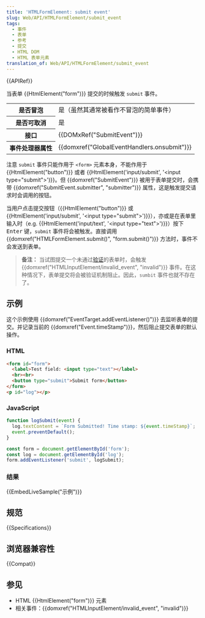 ```yaml
---
title: 'HTMLFormElement: submit event'
slug: Web/API/HTMLFormElement/submit_event
tags:
  - 事件
  - 表单
  - 参考
  - 提交
  - HTML DOM
  - HTML 表单元素
translation_of: Web/API/HTMLFormElement/submit_event
---
```

{{APIRef}}

当表单 {{HtmlElement("form")}} 提交的时候触发 `submit` 事件。

<table class="properties">
  <tbody>
    <tr>
      <th>是否冒泡</th>
      <td>是（虽然其通常被看作不冒泡的简单事件）</td>
    </tr>
    <tr>
      <th>是否可取消</th>
      <td>是</td>
    </tr>
    <tr>
      <th>接口</th>
      <td>{{DOMxRef("SubmitEvent")}}</td>
    </tr>
    <tr>
      <th>事件处理器属性</th>
      <td>{{domxref("GlobalEventHandlers.onsubmit")}}</td>
    </tr>
  </tbody>
</table>

注意 `submit` 事件只能作用于 `<form>` 元素本身，不能作用于 {{HtmlElement("button")}} 或者 {{HtmlElement('input/submit', '&lt;input type="submit"&gt;')}}。但 {{domxref("SubmitEvent")}} 被用于表单提交时，会携带 {{domxref("SubmitEvent.submitter", "submitter")}} 属性，这是触发提交请求时会调用的按钮。

当用户点击提交按钮（{{HtmlElement("button")}} 或 {{HtmlElement('input/submit', '&lt;input type="submit"&gt;')}}），亦或是在表单里输入时（e.g. {{HtmlElement('input/text', '&lt;input type="text"&gt;')}}）按下 <kbd>Enter</kbd> 键，`submit` 事件将会被触发。直接调用 {{domxref("HTMLFormElement.submit()", "form.submit()")}} 方法时，事件不会发送到表单。

> **备注：** 当试图提交一个未通过[验证](/zh-CN/docs/Learn/Forms/Form_validation)的表单时，会触发 {{domxref("HTMLInputElement/invalid_event", "invalid")}} 事件。在这种情况下，表单提交将会被验证机制阻止。因此，`sumbit` 事件也就不存在了。

## 示例

这个示例使用 {{domxref("EventTarget.addEventListener()")}} 去监听表单的提交。并记录当前的 {{domxref("Event.timeStamp")}}，然后阻止提交表单的默认操作。

### HTML

```html
<form id="form">
  <label>Test field: <input type="text"></label>
  <br><br>
  <button type="submit">Submit form</button>
</form>
<p id="log"></p>
```

### JavaScript

```js
function logSubmit(event) {
  log.textContent = `Form Submitted! Time stamp: ${event.timeStamp}`;
  event.preventDefault();
}

const form = document.getElementById('form');
const log = document.getElementById('log');
form.addEventListener('submit', logSubmit);
```

### 结果

{{EmbedLiveSample("示例")}}

## 规范

{{Specifications}}

## 浏览器兼容性

{{Compat}}

## 参见

- HTML {{HtmlElement("form")}} 元素
- 相关事件：{{domxref("HTMLInputElement/invalid_event", "invalid")}}
